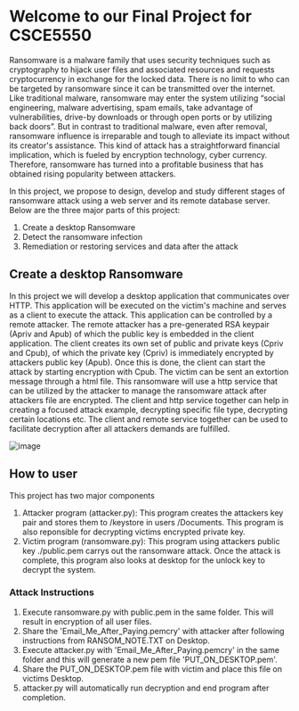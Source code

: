 <h1> Welcome to our Final Project for CSCE5550 </h1>

Ransomware is a malware family that uses security techniques such as cryptography to hijack user files and associated resources and requests cryptocurrency in exchange for the locked data. There is no limit to who can be targeted by ransomware since it can be transmitted over the internet. Like traditional malware, ransomware may enter the system utilizing “social engineering, malware advertising, spam emails, take advantage of vulnerabilities, drive-by downloads or through open ports or by utilizing back doors”. But in contrast to traditional malware, even after removal, ransomware influence is irreparable and tough to alleviate its impact without its creator's assistance. This kind of attack has a straightforward financial implication, which is fueled by encryption technology, cyber currency. Therefore, ransomware has turned into a profitable business that has obtained rising popularity between attackers. 

In this project, we propose to design, develop and study different stages of ransomware attack using a web server and its remote database server. Below are the three major parts of this project: 
1. Create a desktop Ransomware 
2. Detect the ransomware infection
3. Remediation or restoring services and data after the attack

<h2> Create a desktop Ransomware  </h2>

In this project we will develop a desktop application that communicates over HTTP. This application will be executed on the victim's machine and serves as a client to execute the attack. This application can be controlled by a remote attacker. The remote attacker has a pre-generated RSA keypair (Apriv and Apub) of which the public key is embedded in the client application. The client creates its own set of public and private keys (Cpriv and Cpub), of which the private key (Cpriv) is immediately encrypted by attackers public key (Apub). Once this is done, the client can start the attack by starting encryption with Cpub. The victim can be sent an extortion message through a html file.
This ransomware will use a http service that can be utilized by the attacker to manage the ransomware attack after attackers file are encrypted. The client and http service together can help in creating a focused attack example, decrypting specific file type, decrypting certain locations etc. The client and remote service together can be used to facilitate decryption after all attackers demands are fulfilled. 

![image](https://user-images.githubusercontent.com/80862273/111945861-7068fe80-8aa8-11eb-8986-1b5a7c4cdc70.png)

<h2> How to user </h2>

This project has two major components
1. Attacker program (attacker.py): This program creates the attackers key pair and stores them to /keystore in users /Documents. This program is also reponsible for decrypting victims encrypted private key.
2. Victim program (ransomware.py): This program using attackers public key ./public.pem carrys out the ransomware attack. Once the attack is complete, this program also looks at desktop for the unlock key to decrypt the system.

<h3> Attack Instructions </h3>

1. Execute ransomware.py with public.pem in the same folder. This will result in encryption of all user files.
2. Share the 'Email_Me_After_Paying.pemcry' with attacker after following instructions from RANSOM_NOTE.TXT on Desktop.
3. Execute attacker.py with 'Email_Me_After_Paying.pemcry' in the same folder and this will generate a new pem file 'PUT_ON_DESKTOP.pem'.
4. Share the PUT_ON_DESKTOP.pem file with victim and place this file on victims Desktop.
5. attacker.py will automatically run decryption and end program after completion.

